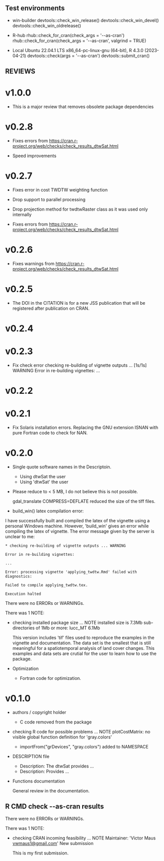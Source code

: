 ## Test environments

* win-builder 
  devtools::check_win_release()
  devtools::check_win_devel()
  devtools::check_win_oldrelease()

* R-hub 
  rhub::check_for_cran(check_args = '--as-cran')
  rhub::check_for_cran(check_args = '--as-cran', valgrind = TRUE)

* Local Ubuntu 22.04.1 LTS x86_64-pc-linux-gnu (64-bit), R 4.3.0 (2023-04-21)
  devtools::check(args = '--as-cran')
  devtools::submit_cran()
  
## REVIEWS

# v1.0.0

* This is a major review that removes obsolete package dependencies

# v0.2.8

* Fixes errors from https://cran.r-project.org/web/checks/check_results_dtwSat.html

* Speed improvements

# v0.2.7

* Fixes error in cost TWDTW weighting function

* Drop support to parallel processing

* Drop projection method for twdtwRaster class as it was used only internally 

* Fixes errors from https://cran.r-project.org/web/checks/check_results_dtwSat.html

# v0.2.6

* Fixes warnings from https://cran.r-project.org/web/checks/check_results_dtwSat.html

# v0.2.5

* The DOI in the CITATION is for a new JSS publication that will be registered after publication on CRAN.

# v0.2.4

# v0.2.3

* Fix check error 
   checking re-building of vignette outputs ... [1s/1s] WARNING 
   Error in re-building vignettes: 
   ... 

# v0.2.2

# v0.2.1

* Fix Solaris installation errors. 
    Replacing the GNU extension ISNAN with pure Fortran code to check for NAN. 

# v0.2.0

* Single quote software names in the Descriptoin.
  
    - Using dtwSat the user 
    + Using 'dtwSat' the user 

* Please reduce to < 5 MB, I do not believe this is not possible. 
  
    gdal_translate COMPRESS=DEFLATE reduced the size of the tiff files. 
  
* build_win() latex compilation error: 

I have successfully built and compiled the latex of the vignette using a personal Windows machine. However, 'build_win' gives an error while compiling the latex of vignette. The error message given by the server is unclear to me:

    * checking re-building of vignette outputs ... WARNING

    Error in re-building vignettes:

    ...

    Error: processing vignette 'applying_twdtw.Rmd' failed with diagnostics:

    Failed to compile applying_twdtw.tex.

    Execution halted





There were no ERRORs or WARNINGs. 

There was 1 NOTE:

* checking installed package size ... NOTE
  installed size is  7.3Mb
  sub-directories of 1Mb or more:
    lucc_MT   6.1Mb

  This version includes 'tif' files used to reproduce the examples in the vignette and documentation. The data set is the smallest that is still meaningful for a spatiotemporal analysis of land cover changes. This examples and data sets are crutial for the user to learn how to use the package. 

* Optimization 
 
  + Fortran code for optimization. 

# v0.1.0

* authors / copyright holder

  - C code removed from the package 
 
* checking R code for possible problems ... NOTE
plotCostMatrix: no visible global function definition for 'gray.colors'

  + importFrom("grDevices", "gray.colors") added to NAMESPACE

* DESCRIPTION file

  - Description: The dtwSat provides ...
  + Description: Provides ...

* Functions documentation 

  General review in the documentation.


## R CMD check --as-cran results
There were no ERRORs or WARNINGs. 

There was 1 NOTE:

* checking CRAN incoming feasibility ... NOTE
  Maintainer: 'Victor Maus <vwmaus1@gmail.com>'
  New submission

  This is my first submission.
